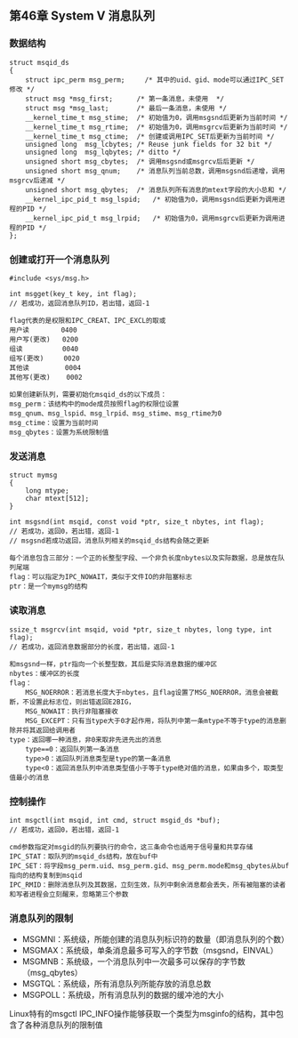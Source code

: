 ## 第46章 System V 消息队列

### 数据结构

```
struct msqid_ds 
{
    struct ipc_perm msg_perm;	  /* 其中的uid、gid、mode可以通过IPC_SET修改 */
    struct msg *msg_first;      /* 第一条消息，未使用  */
    struct msg *msg_last;       /* 最后一条消息，未使用 */
    __kernel_time_t msg_stime;  /* 初始值为0，调用msgsnd后更新为当前时间 */
    __kernel_time_t msg_rtime;  /* 初始值为0，调用msgrcv后更新为当前时间 */
    __kernel_time_t msg_ctime;  /* 创建或调用IPC_SET后更新为当前时间 */
    unsigned long  msg_lcbytes; /* Reuse junk fields for 32 bit */
    unsigned long  msg_lqbytes; /* ditto */
    unsigned short msg_cbytes;  /* 调用msgsnd或msgrcv后后更新 */
    unsigned short msg_qnum;    /* 消息队列当前总数，调用msgsnd后递增，调用msgrcv后递减 */
    unsigned short msg_qbytes;  /* 消息队列所有消息的mtext字段的大小总和 */
    __kernel_ipc_pid_t msg_lspid;   /* 初始值为0，调用msgsnd后更新为调用进程的PID */
    __kernel_ipc_pid_t msg_lrpid;   /* 初始值为0，调用msgrcv后更新为调用进程的PID */
};
```

### 创建或打开一个消息队列

```
#include <sys/msg.h>

int msgget(key_t key, int flag);
// 若成功，返回消息队列ID，若出错，返回-1

flag代表的是权限和IPC_CREAT、IPC_EXCL的取或
用户读        0400
用户写(更改)   0200
组读          0040
组写(更改)     0020
其他读         0004
其他写(更改)    0002

如果创建新队列，需要初始化msqid_ds的以下成员：
msg_perm：该结构中的mode成员按照flag的权限位设置
msg_qnum、msg_lspid、msg_lrpid、msg_stime、msg_rtime为0
msg_ctime：设置为当前时间
msg_qbytes：设置为系统限制值
```

### 发送消息

```
struct mymsg
{
    long mtype;
    char mtext[512];
}
```

```
int msgsnd(int msqid, const void *ptr, size_t nbytes, int flag);
// 若成功，返回0，若出错，返回-1
// msgsnd若成功返回，消息队列相关的msqid_ds结构会随之更新

每个消息包含三部分：一个正的长整型字段、一个非负长度nbytes以及实际数据，总是放在队列尾端
flag：可以指定为IPC_NOWAIT，类似于文件IO的非阻塞标志
ptr：是一个mymsg的结构
```

### 读取消息

```
ssize_t msgrcv(int msqid, void *ptr, size_t nbytes, long type, int flag);
// 若成功，返回消息数据部分的长度，若出错，返回-1

和msgsnd一样，ptr指向一个长整型数，其后是实际消息数据的缓冲区
nbytes：缓冲区的长度
flag：
    MSG_NOERROR：若消息长度大于nbytes，且flag设置了MSG_NOERROR，消息会被截断，不设置此标志位，则出错返回E2BIG，
    MSG_NOWAIT：执行非阻塞接收
    MSG_EXCEPT：只有当type大于0才起作用，将队列中第一条mtype不等于type的消息删除并将其返回给调用者
type：返回哪一种消息，非0来取非先进先出的消息
    type==0：返回队列第一条消息
    type>0：返回队列消息类型是type的第一条消息
    type<0：返回消息队列中消息类型值小于等于type绝对值的消息，如果由多个，取类型值最小的消息
```

### 控制操作

```
int msgctl(int msqid, int cmd, struct msgid_ds *buf);
// 若成功，返回0，若出错，返回-1

cmd参数指定对msgid的队列要执行的命令，这三条命令也适用于信号量和共享存储
IPC_STAT：取队列的msqid_ds结构，放在buf中
IPC_SET：将字段msg_perm.uid、msg_perm.gid、msg_perm.mode和msg_qbytes从buf指向的结构复制到msqid
IPC_RMID：删除消息队列及其数据，立刻生效，队列中剩余消息都会丢失，所有被阻塞的读者和写者进程会立刻醒来，忽略第三个参数
```

### 消息队列的限制

* MSGMNI：系统级，所能创建的消息队列标识符的数量（即消息队列的个数）
* MSGMAX：系统级，单条消息最多可写入的字节数（msgsnd，EINVAL）
* MSGMNB：系统级，一个消息队列中一次最多可以保存的字节数（msg_qbytes）
* MSGTQL：系统级，所有消息队列所能存放的消息总数
* MSGPOLL：系统级，所有消息队列的数据的缓冲池的大小

Linux特有的msgctl IPC_INFO操作能够获取一个类型为msginfo的结构，其中包含了各种消息队列的限制值